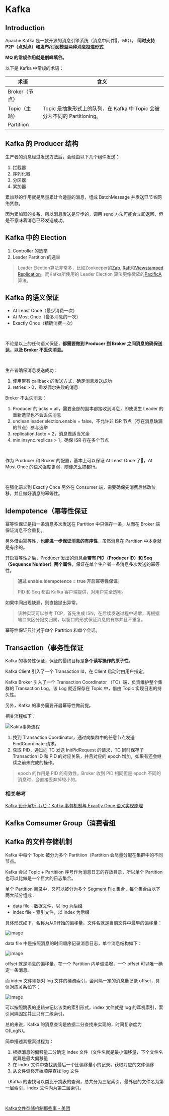 # Kafka



## Introduction

Apache Kafka 是一款开源的消息引擎系统（消息中间件，MQ）， **同时支持 P2P（点对点）和发布/订阅模型两种消息投递形式**

**MQ 的常规作用就是削峰填谷。**

以下是 Kafka 中常规的术语：

| 术语           | 含义                                                         |
| -------------- | ------------------------------------------------------------ |
| Broker（节点） |                                                              |
| Topic（主题）  | Topic 是抽象形式上的队列，在 Kafka 中 Topic 会被分为不同的 Partitioning。 |
| Partitiion     |                                                              |











## Kafka 的 Producer 结构

生产者的消息经过发送方法后，会经由以下几个组件发送：

1. 拦截器 
2. 序列化器
3. 分区器
4. 累加器



累加器的作用就是尽量累计合适量的消息，组成 BatchMessage 并发送已节省网络贷款。

因为累加器的关系，所以消息发送是异步的，调用 send 方法可能会立即返回，但是不意味着消息已经发送成功。



## Kafka 中的 Election

1. Controller 的选举
2. Leader Partition 的选举



> Leader Election算法非常多，比如Zookeeper的[Zab](http://web.stanford.edu/class/cs347/reading/zab.pdf), [Raft](https://ramcloud.stanford.edu/wiki/download/attachments/11370504/raft.pdf)和[Viewstamped Replication](http://pmg.csail.mit.edu/papers/vr-revisited.pdf)。而Kafka所使用的 Leader Election 算法更像微软的[PacificA](http://research.microsoft.com/apps/pubs/default.aspx?id=66814)算法。

## Kafka 的语义保证

- At Least Once（最少消费一次）
- At Most Once（最多消息的一次）
- Exactly Once（精确消费一次）

<br>

不论是以上的任何语义保证，**都需要做到 Producer 到 Broker 之间消息的确保送达，以及 Broker 不丢失消息。**

<br>

生产者确保消息发送成功：

1. 使用带有 callback 的发送方式，确定消息发送成功
2. retries > 0，重发偶尔失败的消息



Broker 不丢失消息：

1. Producer 的 acks = all，需要全部的副本都接收到消息，即使发生 Leader 的重新选举也不会丢失消息
2. unclean.leader.election.enable = false，不允许非 ISR 节点（存在消息缺漏的节点）参与选举
3. replication.facto > 2，消息做适当冗余
4. min.insync.replicas > 1，确保 ISR 存在多个节点

<br>

作为 Producer 和 Broker 的配置，基本上可以保证 At Least Once 了，At Most Once 的语义强度更弱，随便怎么搞都行。

<br>

在强化语义到 Exactly Once 另外在 Consumer 端，需要确保先消费后修改位移，并且做好消息的幂等性。





## Idempotence（幂等性保证

幂等性保证是指一条消息多次发送在 Partition 中只保存一条，从而在 Broker 端保证消息不会重复。

另外借由幂等性，**也能进一步保证消息的有序性**，虽然消息在 Partition 中本身就是有序的。

开启幂等性之后，Producer 发出的消息会**带有 PID（Producer ID）和 Seq（Sequence Number）两个属性**，保证在单个生产者一条消息多次发送的幂等性。

> **通过 enable.idempotence = true 开启幂等性保证。**
>
> PID 和 Seq 都由 Kafka 客户端提供，对用户完全透明。

如果中间出现缺漏，则直接抛出异常。

> 该种实现可以参考 TCP，首先生成 ISN，在后续发送过程中递增，再根据端口来区分报文归属，以窗口的形式保证消息的有序并且不重复。

幂等性保证只针对于单个 Partition 和单个会话。



## Transaction（事务性保证

Kafka 的事务性保证，保证的最终目标是**多个读写操作的原子性**。

Kafka Client 引入了一个 Transaction Id，在 Client 启动时由用户指定。

Kafka Broker 引入了一个 Transaction Coordinator （TC）端，负责维护整个集群的 Transaction Log，该 Log 就近保存在 Topic 中，借由 Topic 实现日志的持久性。

另外，Kafka 的事务需要开启幂等性做前提。

相关流程如下：

![Kakfa事务流程](../assets/Kafka%E4%BA%8B%E5%8A%A1%E6%B5%81%E7%A8%8B.png)

1. 找到 Transaction Coordinator，通过向集群中的任意节点发送 FindCoordinate 请求。
2. 获取 PID，通过向 TC 发送 InitPidRequest 的请求，TC 同时保存了 Transaction ID 和 PID 的对应关系，并且对应的 epoch 增加，如果有还会继续之前未完成的操作。

> epoch 的作用是 PID 的有效性，Broker 收到 PID 相同但是 epoch 不同的消息时，会直接丢弃掉较小的。



### 相关参考

[Kafka 设计解析（八）：Kafka 事务机制与 Exactly Once 语义实现原理](https://www.infoq.cn/article/kafka-analysis-part-8)





## Kafka Comsumer Group（消费者组





## Kafka 的文件存储机制

Kafka 中每个 Topic 被分为多个 Partitiion（Partition 会尽量分配在集群中的不同节点。

Kafka 会以 Topic + Partitiion 序号作为消息日志的存放目录，所以单个 Partition 也可以比做是一个巨大的日志集合。

单个 Partition 目录中，又可以被分为多个 Segment File 集合，每个集合由以下两大部分组成：

-  data file - 数据文件，以 log 为后缀
- index file - 索引文件，以 index 为后缀

具体形式如下，名称为从0开始的偏移量，文件名就是当前文件中最早的偏移量：

![image](assets/69e4b0a6.png)



data file 中是按照消息的时间顺序记录消息日志，单个消息结构如下：

![image](assets/355c1d57.png)

offset 就是消息的偏移量，在一个 Partition 内单调递增，一个 offset 可以唯一确定一条消息。

而 index 文件则是对 log 文件的稀疏索引，会间隔一定的消息量记录 offset，具体对应关系如下：

![image](assets/c415ed42.png)



可以按照跳表的逻辑来记忆该类的索引形式，index 文件就是 log 的耳机索引，索引间隔固定并且只有二级索引。

总的来说，Kafka 的消息查询是依据二分查找来实现的，时间复杂度为 O(LogN)。

简单描述其搜索过程为：

1. 根据消息的偏移量二分确定 index 文件（文件名就是最小偏移量，下个文件名就算是最大偏移量
2. 在 index 文件中查找到最后一个比偏移量小的记录，获取对应的文件偏移
3. 从文件偏移开始顺序查找 log 文件

（Kafka 的查找可以类比于跳表的查询，总共分为三层索引，最外层的文件名为第一层索引，index 文件内为第二层索引。

<br>

[Kafka文件存储机制那些事 - 美团](https://tech.meituan.com/2015/01/13/kafka-fs-design-theory.html)

